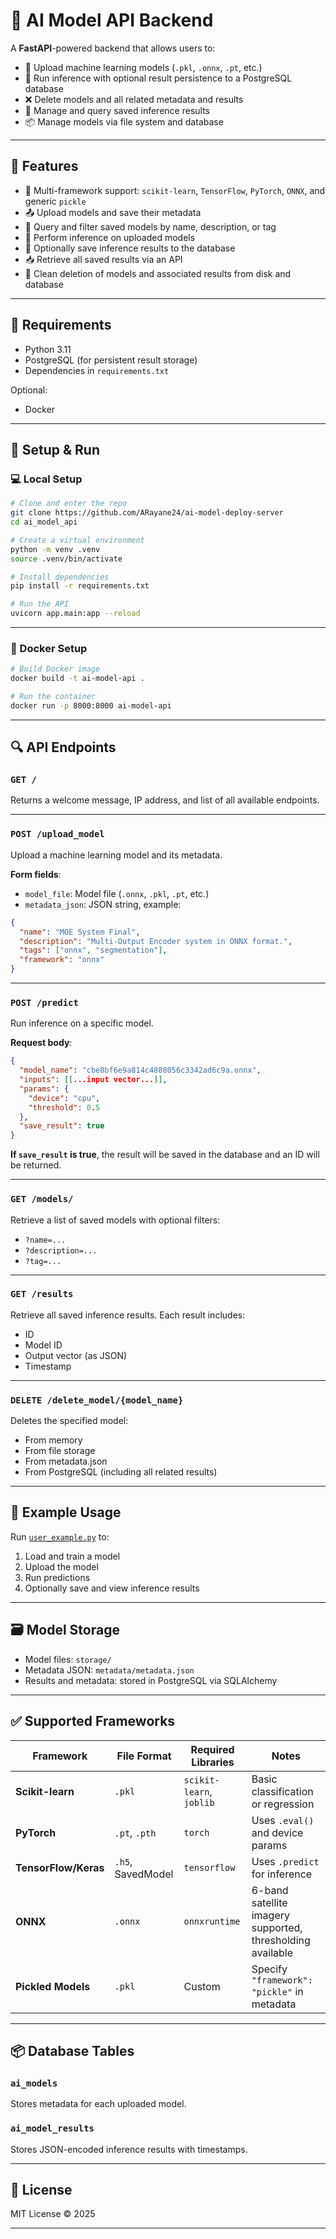# 🧠 AI Model API Backend

A **FastAPI**-powered backend that allows users to:

* 🔼 Upload machine learning models (`.pkl`, `.onnx`, `.pt`, etc.)
* 🤖 Run inference with optional result persistence to a PostgreSQL database
* ❌ Delete models and all related metadata and results
* 🧾 Manage and query saved inference results
* 📦 Manage models via file system and database

---

## 🚀 Features

* 🔧 Multi-framework support: `scikit-learn`, `TensorFlow`, `PyTorch`, `ONNX`, and generic `pickle`
* 📤 Upload models and save their metadata
* 🔎 Query and filter saved models by name, description, or tag
* 🧠 Perform inference on uploaded models
* 💾 Optionally save inference results to the database
* 📥 Retrieve all saved results via an API
* 🧼 Clean deletion of models and associated results from disk and database

---

## 🧰 Requirements

* Python 3.11
* PostgreSQL (for persistent result storage)
* Dependencies in `requirements.txt`

Optional:

* Docker

---

## 🔧 Setup & Run

### 💻 Local Setup

```bash
# Clone and enter the repo
git clone https://github.com/ARayane24/ai-model-deploy-server
cd ai_model_api

# Create a virtual environment
python -m venv .venv
source .venv/bin/activate

# Install dependencies
pip install -r requirements.txt

# Run the API
uvicorn app.main:app --reload
```

---

### 🐳 Docker Setup

```bash
# Build Docker image
docker build -t ai-model-api .

# Run the container
docker run -p 8000:8000 ai-model-api
```

---

## 🔍 API Endpoints

### `GET /`

Returns a welcome message, IP address, and list of all available endpoints.

---

### `POST /upload_model`

Upload a machine learning model and its metadata.

**Form fields**:

* `model_file`: Model file (`.onnx`, `.pkl`, `.pt`, etc.)
* `metadata_json`: JSON string, example:

```json
{
  "name": "MOE System Final",
  "description": "Multi-Output Encoder system in ONNX format.",
  "tags": ["onnx", "segmentation"],
  "framework": "onnx"
}
```

---

### `POST /predict`

Run inference on a specific model.

**Request body**:

```json
{
  "model_name": "cbe8bf6e9a814c4888056c3342ad6c9a.onnx",
  "inputs": [[...input vector...]],
  "params": {
    "device": "cpu",
    "threshold": 0.5
  },
  "save_result": true
}
```

**If `save_result` is true**, the result will be saved in the database and an ID will be returned.

---

### `GET /models/`

Retrieve a list of saved models with optional filters:

* `?name=...`
* `?description=...`
* `?tag=...`

---

### `GET /results`

Retrieve all saved inference results. Each result includes:

* ID
* Model ID
* Output vector (as JSON)
* Timestamp

---

### `DELETE /delete_model/{model_name}`

Deletes the specified model:

* From memory
* From file storage
* From metadata.json
* From PostgreSQL (including all related results)

---

## 🧪 Example Usage

Run [`user_example.py`](./user_example.py) to:

1. Load and train a model
2. Upload the model
3. Run predictions
4. Optionally save and view inference results

---

## 🗃️ Model Storage

* Model files: `storage/`
* Metadata JSON: `metadata/metadata.json`
* Results and metadata: stored in PostgreSQL via SQLAlchemy

---

## ✅ Supported Frameworks

| Framework            | File Format       | Required Libraries       | Notes                                                      |
| -------------------- | ----------------- | ------------------------ | ---------------------------------------------------------- |
| **Scikit-learn**     | `.pkl`            | `scikit-learn`, `joblib` | Basic classification or regression                         |
| **PyTorch**          | `.pt`, `.pth`     | `torch`                  | Uses `.eval()` and device params                           |
| **TensorFlow/Keras** | `.h5`, SavedModel | `tensorflow`             | Uses `.predict` for inference                              |
| **ONNX**             | `.onnx`           | `onnxruntime`            | 6-band satellite imagery supported, thresholding available |
| **Pickled Models**   | `.pkl`            | Custom                   | Specify `"framework": "pickle"` in metadata                |

---

## 📦 Database Tables

### `ai_models`

Stores metadata for each uploaded model.

### `ai_model_results`

Stores JSON-encoded inference results with timestamps.

---

## 📄 License

MIT License © 2025

---

